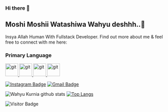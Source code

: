 ### Hi there 👋

## Moshi Moshii Watashiwa Wahyu deshhh..👋

Insya Allah Human With Fullstack Developer. Find out more about me & feel free to connect with me here:

<h3 align="left">Primary Language</h3>
<p align="left"> 
  <a href="https://reactjs.org/" target="_blank"> <img src="https://www.vectorlogo.zone/logos/reactjs/reactjs-icon.svg" alt="git" width="40" height="40"/> </a>
  <a href="https://expressjs.com/" target="_blank"> <img src="https://www.vectorlogo.zone/logos/expressjs/expressjs-ar21.svg" alt="git" width="40" height="40"/> </a>
  <a href="https://nodejs.org/docs/latest-v13.x/api/documentation.html" target="_blank"> <img src="https://www.vectorlogo.zone/logos/nodejs/nodejs-ar21.svg" alt="git" width="40" height="40"/>
  <a href="https://www.googleadservices.com/pagead/aclk?sa=L&ai=DChcSEwjDgfHEzaXuAhUSHCsKHXUfBDoYABAAGgJzZg&ae=2&ohost=www.google.com&cid=CAASE-Ro4CMoFk5wPXJDixtjPecQqXU&sig=AOD64_2Jx0ptvy3opFe7mQTSjWk1NXDVGg&q&adurl&ved=2ahUKEwjDoevEzaXuAhXJlEsFHTFtCeIQ0Qx6BAgfEAE" target="_blank"> <img src="https://www.vectorlogo.zone/logos/mongodb/mongodb-ar21.svg" alt="git" width="40" height="40"/>
  </a>
  
</p>

[![Instagram Badge](https://img.shields.io/badge/-_wahyukurnia-ff69b4?style=flat-square&logo=instagram&logoColor=white&link=https://instagram.com/_wahyukurnia/)](https://instagram.com/_wahyukurnia)
[![Gmail Badge](https://img.shields.io/badge/-wahyukurnia321123@gmail.com-c14438?style=flat-square&logo=Gmail&logoColor=blue&link=mailto:wahyukurnia321123@gmail.com)](mailto:wahyukurnia321123@gmail.com)

![Wahyu Kurnia github stats](https://github-readme-stats.vercel.app/api?username=wahyukurniaa&show_icons=true&theme=react) [![Top Langs](https://github-readme-stats.vercel.app/api/top-langs/?username=wahyukurniaa&layout=compact)](https://github.com/wahyukurniaa/github-readme-stats) 

![Visitor Badge](https://visitor-badge.laobi.icu/badge?page_id=wahyukurniaa)

